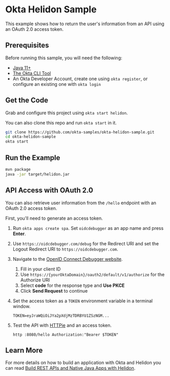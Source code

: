 # Okta Helidon Sample

<!--
This example shows you how to use the [Micronaut's OAuth 2.0 support][] to login a user. The login is achieved through the [Authorization Code Flow][] where the user is redirected to the Okta-Hosted login page. After the user authenticates, they are redirected back to the application and a local cookie session is created.-->

This example shows how to return the user's information from an API using an OAuth 2.0 access token.

## Prerequisites

Before running this sample, you will need the following:

* [Java 11+](https://sdkman.io/jdks)
* [The Okta CLI Tool](https://github.com/okta/okta-cli/#installation)
* An Okta Developer Account, create one using `okta register`, or configure an existing one with `okta login`

## Get the Code

Grab and configure this project using `okta start helidon`.

You can also clone this repo and run `okta start` in it.

```bash
git clone https://github.com/okta-samples/okta-helidon-sample.git
cd okta-helidon-sample
okta start
```

## Run the Example

```bash
mvn package
java -jar target/helidon.jar
```

<!-- Log in at `http://localhost:8080`. -->

## API Access with OAuth 2.0

You can also retrieve user information from the `/hello` endpoint with an OAuth 2.0 access token.

First, you'll need to generate an access token.

1. Run `okta apps create spa`. Set `oidcdebugger` as an app name and press **Enter**.

2. Use `https://oidcdebugger.com/debug` for the Redirect URI and set the Logout Redirect URI to `https://oidcdebugger.com`.

3. Navigate to the [OpenID Connect Debugger website](https://oidcdebugger.com/).

    1. Fill in your client ID
    2. Use `https://{yourOktaDomain}/oauth2/default/v1/authorize` for the Authorize URI
    3. Select **code** for the response type and **Use PKCE**
    4. Click **Send Request** to continue

4. Set the access token as a `TOKEN` environment variable in a terminal window.

       TOKEN=eyJraWQiOiJYa2pXdjMzTDRBYU1ZSzNGM...

5. Test the API with [HTTPie](https://httpie.io/cli) and an access token.

       http :8080/hello Authorization:"Bearer $TOKEN"

## Learn More

For more details on how to build an application with Okta and Helidon you can read [Build REST APIs and Native Java Apps with Helidon](https://developer.okta.com/blog/2022/01/06/native-java-helidon).

[Helidon's OIDC support]: https://github.com/oracle/helidon/issues/3590
[OIDC Web Application Setup Instructions]: https://developer.okta.com/docs/guides/implement-grant-type/authcode/main/#set-up-your-app
[Authorization Code Flow]: https://developer.okta.com/docs/guides/implement-grant-type/authcode/main/
